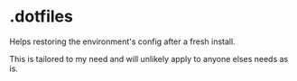 # .dotfiles

Helps restoring the environment's config after a fresh install.

This is tailored to my need and will unlikely apply to anyone elses needs as is.
